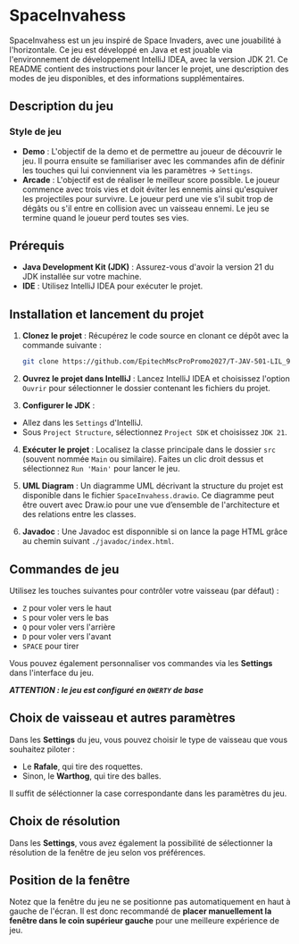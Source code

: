 # SpaceInvahess

SpaceInvahess est un jeu inspiré de Space Invaders, avec une jouabilité à l'horizontale. Ce jeu est développé en Java et est jouable via l'environnement de développement IntelliJ IDEA, avec la version JDK 21. Ce README contient des instructions pour lancer le projet, une description des modes de jeu disponibles, et des informations supplémentaires.

## Description du jeu

### Style de jeu

- **Demo** : L'objectif de la demo et de permettre au joueur de découvrir le jeu. Il pourra ensuite se familiariser avec les commandes afin de définir les touches qui lui conviennent via les paramètres -> `Settings`.
- **Arcade** : L'objectif est de réaliser le meilleur score possible. Le joueur commence avec trois vies et doit éviter les ennemis ainsi qu'esquiver les projectiles pour survivre. Le joueur perd une vie s'il subit trop de dégâts ou s'il entre en collision avec un vaisseau ennemi. Le jeu se termine quand le joueur perd toutes ses vies.

## Prérequis

- **Java Development Kit (JDK)** : Assurez-vous d'avoir la version 21 du JDK installée sur votre machine.
- **IDE** : Utilisez IntelliJ IDEA pour exécuter le projet.

## Installation et lancement du projet

1. **Clonez le projet** : Récupérez le code source en clonant ce dépôt avec la commande suivante :
   ```bash
   git clone https://github.com/EpitechMscProPromo2027/T-JAV-501-LIL_9.git
   ```
2. **Ouvrez le projet dans IntelliJ** :
   Lancez IntelliJ IDEA et choisissez l'option `Ouvrir` pour sélectionner le dossier contenant les fichiers du projet.

3. **Configurer le JDK** :

- Allez dans les `Settings` d'IntelliJ.
- Sous `Project Structure`, sélectionnez `Project SDK` et choisissez `JDK 21`.

4. **Exécuter le projet** : Localisez la classe principale dans le dossier `src` (souvent nommée `Main` ou similaire). Faites un clic droit dessus et sélectionnez `Run 'Main'` pour lancer le jeu.

5. **UML Diagram** : Un diagramme UML décrivant la structure du projet est disponible dans le fichier `SpaceInvahess.drawio`. Ce diagramme peut être ouvert avec Draw.io pour une vue d’ensemble de l'architecture et des relations entre les classes.

6. **Javadoc** : Une Javadoc est disponnible si on lance la page HTML grâce au chemin suivant `./javadoc/index.html`.

## Commandes de jeu

Utilisez les touches suivantes pour contrôler votre vaisseau (par défaut) :

- `Z` pour voler vers le haut
- `S` pour voler vers le bas
- `Q` pour voler vers l'arrière
- `D` pour voler vers l'avant
- `SPACE` pour tirer 

Vous pouvez également personnaliser vos commandes via les **Settings** dans l'interface du jeu.

***ATTENTION : le jeu est configuré en `QWERTY` de base***

## Choix de vaisseau et autres paramètres

Dans les **Settings** du jeu, vous pouvez choisir le type de vaisseau que vous souhaitez piloter :

- Le **Rafale**, qui tire des roquettes.
- Sinon, le **Warthog**, qui tire des balles.

Il suffit de séléctionner la case correspondante dans les paramètres du jeu.

## Choix de résolution

Dans les **Settings**, vous avez également la possibilité de sélectionner la résolution de la fenêtre de jeu selon vos préférences.

## Position de la fenêtre

Notez que la fenêtre du jeu ne se positionne pas automatiquement en haut à gauche de l'écran. Il est donc recommandé de **placer manuellement la fenêtre dans le coin supérieur gauche** pour une meilleure expérience de jeu.


